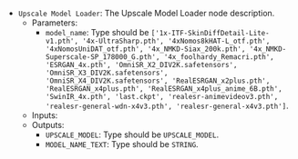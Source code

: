 - `Upscale Model Loader`: The Upscale Model Loader node description.
    - Parameters:
        - `model_name`: Type should be `['1x-ITF-SkinDiffDetail-Lite-v1.pth', '4x-UltraSharp.pth', '4xNomos8kHAT-L_otf.pth', '4xNomosUniDAT_otf.pth', '4x_NMKD-Siax_200k.pth', '4x_NMKD-Superscale-SP_178000_G.pth', '4x_foolhardy_Remacri.pth', 'ESRGAN_4x.pth', 'OmniSR_X2_DIV2K.safetensors', 'OmniSR_X3_DIV2K.safetensors', 'OmniSR_X4_DIV2K.safetensors', 'RealESRGAN_x2plus.pth', 'RealESRGAN_x4plus.pth', 'RealESRGAN_x4plus_anime_6B.pth', 'SwinIR_4x.pth', 'last.ckpt', 'realesr-animevideov3.pth', 'realesr-general-wdn-x4v3.pth', 'realesr-general-x4v3.pth']`.
    - Inputs:
    - Outputs:
        - `UPSCALE_MODEL`: Type should be `UPSCALE_MODEL`.
        - `MODEL_NAME_TEXT`: Type should be `STRING`.
